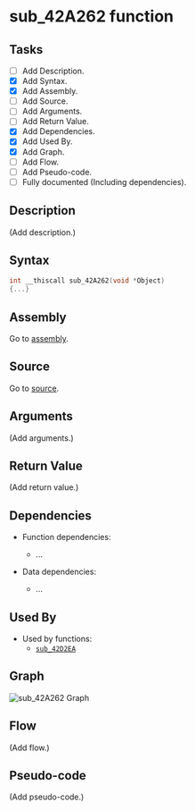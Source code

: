 # sub_42A262 function

## Tasks

- [ ] Add Description.
- [X] Add Syntax.
- [X] Add Assembly.
- [ ] Add Source.
- [ ] Add Arguments.
- [ ] Add Return Value.
- [X] Add Dependencies.
- [X] Add Used By.
- [X] Add Graph.
- [ ] Add Flow.
- [ ] Add Pseudo-code.
- [ ] Fully documented (Including dependencies).

## Description

(Add description.)

## Syntax

```c
int __thiscall sub_42A262(void *Object)
{...}
```

## Assembly

Go to [assembly](../asm/sub_42A262.asm).

## Source

Go to [source](../cc/sub_42A262.cc).

## Arguments

(Add arguments.)

## Return Value

(Add return value.)

## Dependencies

* Function dependencies:
  * ...


* Data dependencies:
  * ...

## Used By

* Used by functions:
  * [`sub_42D2EA`](../md/sub_42D2EA.md)

## Graph

![sub_42A262 Graph](../svg/sub_42A262.svg "sub_42A262 Graph")

## Flow

(Add flow.)

## Pseudo-code

(Add pseudo-code.)
